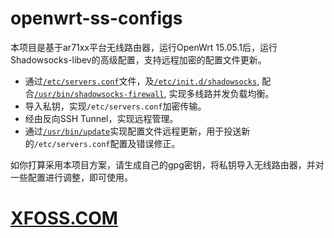 # openwrt-ss-configs

本项目是基于ar71xx平台无线路由器，运行OpenWrt 15.05.1后，运行Shadowsocks-libev的高级配置，支持远程加密的配置文件更新。

- 通过[`/etc/servers.conf`](https://github.com/gnu4cn/openwrt-ss-configs/blob/master/shadowsocks/etc/servers.conf)文件，及[`/etc/init.d/shadowsocks`](https://github.com/gnu4cn/openwrt-ss-configs/blob/master/shadowsocks/etc/init.d/shadowsocks), 配合[`/usr/bin/shadowsocks-firewall`](https://github.com/gnu4cn/openwrt-ss-configs/blob/master/shadowsocks/usr/bin/shadowsocks-firewall), 实现多线路并发负载均衡。
- 导入私钥，实现`/etc/servers.conf`加密传输。
- 经由反向SSH Tunnel，实现远程管理。
- 通过[`/usr/bin/update`](https://github.com/gnu4cn/openwrt-ss-configs/blob/master/shadowsocks/usr/bin/update)实现配置文件远程更新，用于投送新的`/etc/servers.conf`配置及错误修正。

如你打算采用本项目方案，请生成自己的gpg密钥，将私钥导入无线路由器，并对一些配置进行调整，即可使用。

# [XFOSS.COM](https://xfoss.com/)
